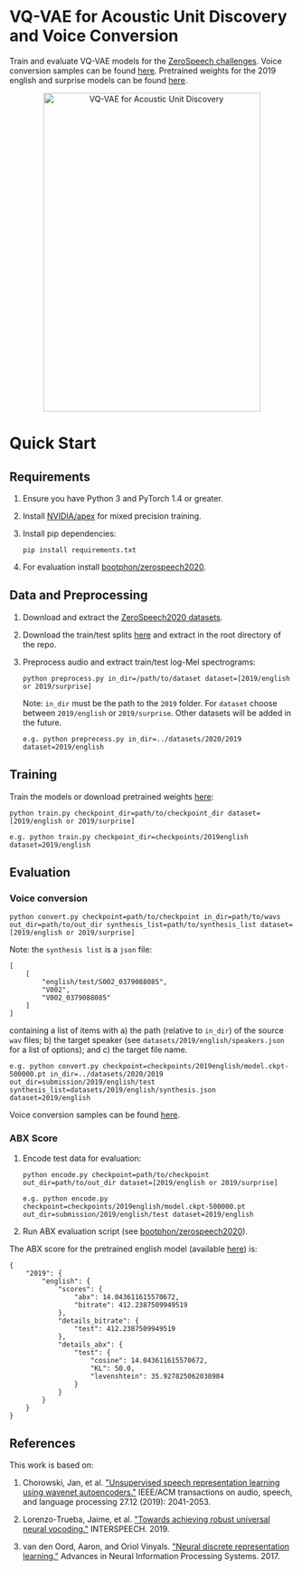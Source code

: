 # VQ-VAE for Acoustic Unit Discovery and Voice Conversion

Train and evaluate VQ-VAE models for the [ZeroSpeech challenges](https://zerospeech.com/).
Voice conversion samples can be found [here](https://bshall.github.io/ZeroSpeech/).
Pretrained weights for the 2019 english and surprise models can be found [here](https://github.com/bshall/ZeroSpeech/releases/tag/v0.1).

<p align="center">
  <img width="384" height="563" alt="VQ-VAE for Acoustic Unit Discovery"
    src="https://raw.githubusercontent.com/bshall/ZeroSpeech/master/model.png">
</p>

# Quick Start

## Requirements

1.  Ensure you have Python 3 and PyTorch 1.4 or greater.

2.  Install [NVIDIA/apex](https://github.com/NVIDIA/apex) for mixed precision training.

3.  Install pip dependencies:
    ```
    pip install requirements.txt
    ```

4.  For evaluation install [bootphon/zerospeech2020](https://github.com/bootphon/zerospeech2020).

## Data and Preprocessing

1.  Download and extract the [ZeroSpeech2020 datasets](https://download.zerospeech.com/).

2.  Download the train/test splits [here](https://github.com/bshall/ZeroSpeech/releases/tag/v0.1) 
    and extract in the root directory of the repo.
    
3.  Preprocess audio and extract train/test log-Mel spectrograms:
    ```
    python preprocess.py in_dir=/path/to/dataset dataset=[2019/english or 2019/surprise]
    ```
    Note: `in_dir` must be the path to the `2019` folder. 
    For `dataset` choose between `2019/english` or `2019/surprise`.
    Other datasets will be added in the future.
    ```
    e.g. python preprecess.py in_dir=../datasets/2020/2019 dataset=2019/english
    ```
    
## Training
   
Train the models or download pretrained weights [here](https://github.com/bshall/ZeroSpeech/releases/tag/v0.1):
```
python train.py checkpoint_dir=path/to/checkpoint_dir dataset=[2019/english or 2019/surprise]
```
```
e.g. python train.py checkpoint_dir=checkpoints/2019english dataset=2019/english
```
   
## Evaluation
    
### Voice conversion

```
python convert.py checkpoint=path/to/checkpoint in_dir=path/to/wavs out_dir=path/to/out_dir synthesis_list=path/to/synthesis_list dataset=[2019/english or 2019/surprise]
```
Note: the `synthesis list` is a `json` file:
```
[
    [
        "english/test/S002_0379088085",
        "V002",
        "V002_0379088085"
    ]
]
```
containing a list of items with a) the path (relative to `in_dir`) of the source `wav` files;
b) the target speaker (see `datasets/2019/english/speakers.json` for a list of options);
and c) the target file name.
```
e.g. python convert.py checkpoint=checkpoints/2019english/model.ckpt-500000.pt in_dir=../datasets/2020/2019 out_dir=submission/2019/english/test synthesis_list=datasets/2019/english/synthesis.json dataset=2019/english
```
Voice conversion samples can be found [here](https://bshall.github.io/ZeroSpeech/).

### ABX Score
    
1.  Encode test data for evaluation:
    ```
    python encode.py checkpoint=path/to/checkpoint out_dir=path/to/out_dir dataset=[2019/english or 2019/surprise]
    ```
    ```
    e.g. python encode.py checkpoint=checkpoints/2019english/model.ckpt-500000.pt out_dir=submission/2019/english/test dataset=2019/english
    ```
    
2. Run ABX evaluation script (see [bootphon/zerospeech2020](https://github.com/bootphon/zerospeech2020)).

The ABX score for the pretrained english model (available [here](https://github.com/bshall/ZeroSpeech/releases/tag/v0.1)) is:
```
{
    "2019": {
        "english": {
            "scores": {
                "abx": 14.043611615570672,
                "bitrate": 412.2387509949519
            },
            "details_bitrate": {
                "test": 412.2387509949519
            },
            "details_abx": {
                "test": {
                    "cosine": 14.043611615570672,
                    "KL": 50.0,
                    "levenshtein": 35.927825062038984
                }
            }
        }
    }
}
```

## References

This work is based on:

1.  Chorowski, Jan, et al. ["Unsupervised speech representation learning using wavenet autoencoders."](https://arxiv.org/abs/1901.08810)
    IEEE/ACM transactions on audio, speech, and language processing 27.12 (2019): 2041-2053.

2.  Lorenzo-Trueba, Jaime, et al. ["Towards achieving robust universal neural vocoding."](https://arxiv.org/abs/1811.06292)
    INTERSPEECH. 2019.
    
3.  van den Oord, Aaron, and Oriol Vinyals. ["Neural discrete representation learning."](https://arxiv.org/abs/1711.00937)
    Advances in Neural Information Processing Systems. 2017.
